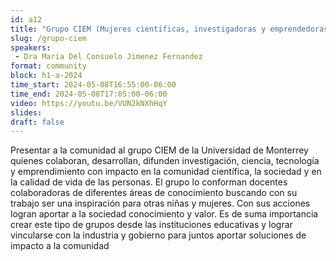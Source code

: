 ```yaml
---
id: a12
title: "Grupo CIEM (Mujeres científicas, investigadoras y emprendedoras)."
slug: /grupo-ciem
speakers:
 - Dra Maria Del Consuelo Jimenez Fernandez
format: community
block: h1-a-2024
time_start: 2024-05-08T16:55:00-06:00
time_end: 2024-05-08T17:05:00-06:00
video: https://youtu.be/VUN2kNXhHqY
slides:
draft: false
---
```


Presentar a la comunidad al grupo CIEM de la Universidad de Monterrey quienes colaboran, desarrollan, difunden investigación, ciencia, tecnología y emprendimiento con impacto en la comunidad científica, la sociedad y en la calidad de vida de las personas. El grupo lo conforman docentes colaboradoras de diferentes áreas de conocimiento buscando con su trabajo ser una inspiración para otras niñas y mujeres. Con sus acciones logran aportar a la sociedad conocimiento y valor. Es de suma importancia crear este tipo de grupos desde las instituciones educativas y lograr vincularse con la industria y gobierno para juntos aportar soluciones de impacto a la comunidad